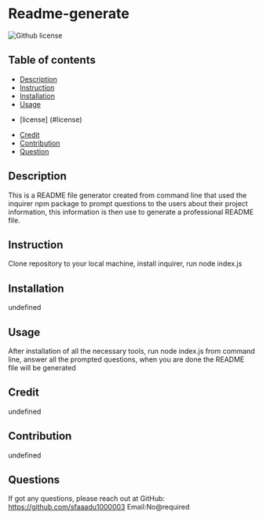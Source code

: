# Readme-generate
![Github license](https://img.shields.io/badge/license-undefined-yellowgreen.svg)

## Table of contents
- [Description](#description)
- [Instruction](#instruction)
- [Installation](#insatalltion)
- [Usage](#usesage)
* [license] (#license)

- [Credit](#credit)
- [Contribution](#contribution)
- [Question](#question)

## Description
This is a README file generator created from command line that used the inquirer npm package to prompt questions to the users about their project information, this information is then use to generate a professional README file.

## Instruction
Clone repository to your local machine, install inquirer, run node index.js
 

## Installation
undefined

## Usage
After installation of all the necessary tools, run node index.js from command line, answer all the prompted questions, when you are done the README file will be generated

## Credit
undefined

## Contribution
undefined

## Questions
If got any questions, please reach out at GitHub: https://github.com/sfaaadu1000003
Email:No@required

